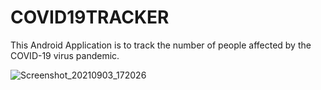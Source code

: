 # COVID19TRACKER

This Android Application is to track the number of people affected by the COVID-19 virus pandemic.

![Screenshot_20210903_172026](https://user-images.githubusercontent.com/53166119/132000823-530b149d-82eb-4328-86b5-2e2e7745e30f.png)
